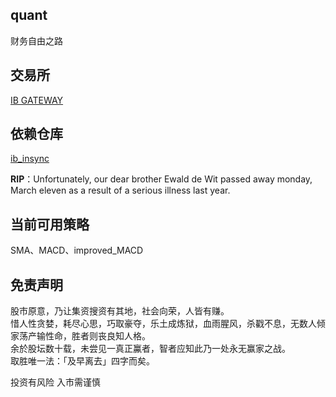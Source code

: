 ## quant
财务自由之路

## 交易所
[IB GATEWAY](https://www.interactivebrokers.com/en/trading/ibgateway-stable.php)

## 依赖仓库
[ib_insync](https://github.com/erdewit/ib_insync?tab=readme-ov-file)

**RIP**：Unfortunately, our dear brother Ewald de Wit passed away monday, March eleven as a result of a serious illness last year.

## 当前可用策略
SMA、MACD、improved_MACD

## 免责声明
股市原意，乃让集资搜资有其地，社会向荣，人皆有赚。  
惜人性贪婪，耗尽心思，巧取豪夺，乐土成炼狱，血雨腥风，杀戳不息，无数人倾家荡产输性命，胜者则丧良知人格。  
余於股坛数十载，未尝见一真正鸁者，智者应知此乃一处永无赢家之战。  
取胜唯一法：「及早离去」四字而矣。  

投资有风险 入市需谨慎  
